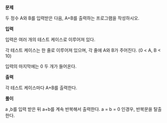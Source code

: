 **문제**

두 정수 A와 B를 입력받은 다음, A+B를 출력하는 프로그램을 작성하시오.

**입력**

입력은 여러 개의 테스트 케이스로 이루어져 있다.

각 테스트 케이스는 한 줄로 이루어져 있으며, 각 줄에 A와 B가 주어진다. (0 < A, B < 10)

입력의 마지막에는 0 두 개가 들어온다.

**출력**

각 테스트 케이스마다 A+B를 출력한다.

**풀이**

a ,b를 입력 받은 뒤 a+b를 계속 반복해서 출력한다.
a = b = 0 인경우, 반복문을 탈출한다.